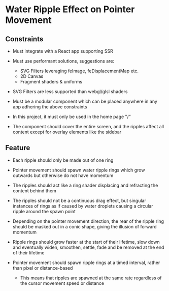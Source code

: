 # Water Ripple Effect on Pointer Movement

## Constraints

- Must integrate with a React app supporting SSR

- Must use performant solutions, suggestions are:
  - SVG Filters leveraging feImage, feDisplacementMap etc.
  - 2D Canvas
  - Fragment shaders & uniforms

- SVG Filters are less supported than webgl/glsl shaders

- Must be a modular component which can be placed anywhere in any app adhering the above constraints

- In this project, it must only be used in the home page "/"

- The component should cover the entire screen, and the ripples affect all content except for overlay elements like the sidebar

## Feature

- Each ripple should only be made out of one ring

- Pointer movement should spawn water ripple rings which grow outwards but otherwise do not have momentum

- The ripples should act like a ring shader displacing and refracting the content behind them

- The ripples should not be a continuous drag effect, but singular instances of rings as if caused by water droplets causing a circular ripple around the spawn point

- Depending on the pointer movement direction, the rear of the ripple ring should be masked out in a conic shape, giving the illusion of forward momentum

- Ripple rings should grow faster at the start of their lifetime, slow down and eventually widen, smoothen, settle, fade and be removed at the end of their lifetime

- Pointer movement should spawn ripple rings at a timed interval, rather than pixel or distance-based
  - This means that ripples are spawned at the same rate regardless of the cursor movement speed or distance
